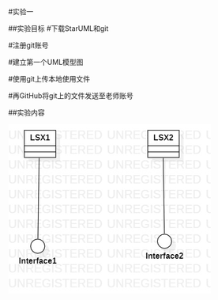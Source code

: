 #实验一


##实验目标
#下载StarUML和git

#注册git账号

#建立第一个UML模型图

#使用git上传本地使用文件

#再GitHub将git上的文件发送至老师账号

##实验内容 

![第一个UML建模图](./model.jpg)